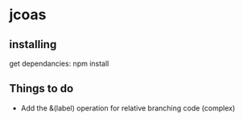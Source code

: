 jcoas
=====

installing
----------
get dependancies:
npm install

Things to do
------------
* Add the &(label) operation for relative branching code (complex)
